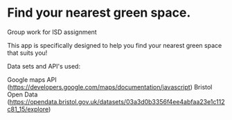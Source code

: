 # Find your nearest green space.
Group work for ISD assignment

This app is specifically designed to help you find your nearest green space that suits you!

Data sets and API's used:

Google maps API (https://developers.google.com/maps/documentation/javascript)
Bristol Open Data (https://opendata.bristol.gov.uk/datasets/03a3d0b3356f4ee4abfaa23e1c112c81_15/explore)

